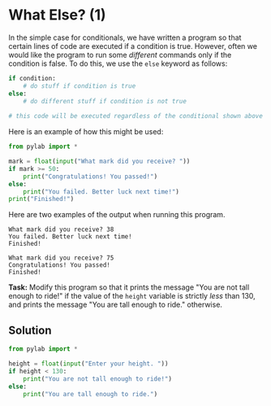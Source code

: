 # What Else? (1)

In the simple case for conditionals, we have written a program so that certain lines of code are executed if a condition is true. However, often we would like the program to run some *different* commands only if the condition is false. To do this, we use the `else` keyword as follows:

```python
if condition:
    # do stuff if condition is true
else:
    # do different stuff if condition is not true
    
# this code will be executed regardless of the conditional shown above
```

Here is an example of how this might be used:

```python
from pylab import *

mark = float(input("What mark did you receive? "))
if mark >= 50:
    print("Congratulations! You passed!")
else:
    print("You failed. Better luck next time!")
print("Finished!")
```

Here are two examples of the output when running this program.
```
What mark did you receive? 38
You failed. Better luck next time!
Finished!

What mark did you receive? 75
Congratulations! You passed!
Finished!
```

**Task:** Modify this program so that it prints the message "You are not tall enough to ride!" if the value of the `height` variable is strictly *less* than 130, and prints the message "You are tall enough to ride." otherwise.

## Solution
```python
from pylab import *

height = float(input("Enter your height. "))
if height < 130:
    print("You are not tall enough to ride!")
else:
    print("You are tall enough to ride.")

```
